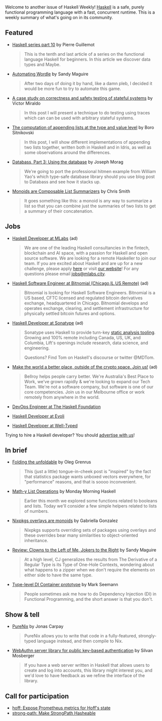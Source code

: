 Welcome to another issue of Haskell Weekly!
[Haskell](https://www.haskell.org) is a safe, purely functional programming language with a fast, concurrent runtime.
This is a weekly summary of what's going on in its community.

## Featured

- [Haskell series part 10](https://blog.kalvad.com/haskell-series-part-10/) by Pierre Guillemot
  > This is the tenth and last article of a series on the functional language Haskell for beginners. In this article we discover data types and Maybe.

- [Automating Wordle](https://reasonablypolymorphic.com/blog/wordle/index.html) by Sandy Maguire
  > After two days of doing it by hand, like a damn pleb, I decided it would be more fun to try to automate this game.

- [A case study on correctness and safety testing of stateful systems](https://www.tweag.io/blog/2022-01-26-property-based-testing-of-monadic-code/) by Victor Miraldo
  > In this post I will present a technique to do testing using traces which can can be used with arbitrary stateful systems.

- [The computation of appending lists at the type and value level](https://bor0.wordpress.com/2022/01/24/the-computation-of-appending-lists-at-the-type-and-value-level/) by Boro Sitnikovski
  > In this post, I will show different implementations of appending two lists together, written both in Haskell and in Idris, as well as some observations around the differences.

- [Databass, Part 3: Using the database](https://blog.josephmorag.com/posts/databass3/) by Joseph Morag
  > We're going to port the professional hitmen example from William Yao's which type-safe database library should you use blog post to Databass and see how it stacks up.

- [Monoids are Composable List Summarizers](https://cdsmithus.medium.com/monoids-are-composable-list-summarizers-77d2baf23ffc) by Chris Smith
  > It goes something like this: a monoid is any way to summarize a list so that you can combine just the summaries of two lists to get a summary of their concatenation.

## Jobs

<!-- Runs from 2021-11-04 to 2022-04-14. -->
- [Haskell Developer at MLabs](https://apply.workable.com/mlabs/j/63DAAA4AEF/) (ad)
  > We are one of the leading Haskell consultancies in the fintech, blockchain and AI space, with a passion for Haskell and open source software. We are looking for a remote Haskeller to join our team. If you are excited about Haskell and are up for a new challenge, please apply [here](https://apply.workable.com/mlabs/j/63DAAA4AEF/) or visit [our website](https://mlabs.city/)! For any questions please email <jobs@mlabs.city>.

<!-- Runs from 2022-01-06 to 2022-03-24. -->
- [Haskell Software Engineer at Bitnomial (Chicago,IL,US Remote)](https://bitnomial.com/jobs/) (ad)
  > Bitnomial is looking for Haskell Software Engineers. Bitnomial is a US based, CFTC licensed and regulated bitcoin derivatives exchange, headquartered in Chicago. Bitnomial develops and operates exchange, clearing, and settlement infrastructure for physically settled bitcoin futures and options.

<!-- Runs on 2022-01-26 only. -->
- [Haskell Developer at Sonatype](https://jobs.lever.co/sonatype?lever-via=biCBZiP_R3) (ad)
  > Sonatype uses Haskell to provide turn-key [static analysis tooling](https://github.com/apps/sonatype-lift). Growing and 100% remote including Canada, US, UK, and Columbia, Lift's openings include research, data science, and engineering.
  >
  > Questions? Find Tom on Haskell's discourse or twitter @MDTom.

<!-- Runs on 2022-01-26 only. -->
- [Make the world a better place, outside of the crypto space. Join us!](https://bellroy.com/careers/developer-haskell) (ad)
  > Bellroy helps people carry better. We're Australia's Best Place to Work, we've grown rapidly & we're looking to expand our Tech Team. We're not a software company, but software is one of our core competencies. Join us in our Melbourne office or work remotely from anywhere in the world.

- [DevOps Engineer at The Haskell Foundation](https://haskell.foundation/careers/devops.html)

- [Haskell Developer at Evoli](https://evoli.se/om-oss/jobb-och-karriar/haskell-developer/)

- [Haskell Developer at Well-Typed](https://well-typed.com/blog/2022/01/haskell-teaching-and-development-jobs-with-well-typed/)

Trying to hire a Haskell developer?
You should [advertise with us](https://haskellweekly.news/advertising.html)!

## In brief

- [Folding the unfoldable](https://oleg.fi/gists/posts/2022-01-25-folding-unfoldable.html) by Oleg Grenrus
  > This (just a little) tongue-in-cheek post is "inspired" by the fact that statistics package wants unboxed vectors everywhere, for "performance" reasons, and that is soooo inconvenient.

- [Math-y List Operations](https://mmhaskell.com/blog/2022/1/24/math-y-list-operations) by Monday Morning Haskell
  > Earlier this month we explored some functions related to booleans and lists. Today we'll consider a few simple helpers related to lists of numbers.

- [Nixpkgs overlays are monoids](https://www.haskellforall.com/2022/01/nixpkgs-overlays-are-monoids.html) by Gabriella Gonzalez
  > Nixpkgs supports overriding sets of packages using overlays and these overrides bear many similarities to object-oriented inheritance.

- [Review: Clowns to the Left of Me, Jokers to the Right](https://reasonablypolymorphic.com/blog/clowns-jokers/index.html) by Sandy Maguire
  > At a high level, CJ generalizes the results from The Derivative of a Regular Type is its Type of One-Hole Contexts, wondering about what happens to a zipper when we don't require the elements on either side to have the same type.

- [Type-level DI Container prototype](https://blog.ploeh.dk/2022/01/24/type-level-di-container-prototype/) by Mark Seemann
  > People sometimes ask me how to do Dependency Injection (DI) in Functional Programming, and the short answer is that you don't.

## Show & tell

- [PureNix](https://github.com/purenix-org/purenix/tree/11bfb8b00997c61511d06d18000199aa34a41bda) by Jonas Carpay
  > PureNix allows you to write that code in a fully-featured, strongly-typed language instead, and then compile to Nix.

- [WebAuthn server library for public key-based authentication](https://discourse.haskell.org/t/webauthn-server-library-for-public-key-based-authentication/3976?u=taylorfausak) by Silvan Mosberger
  > If you have a web server written in Haskell that allows users to create and log into accounts, this library might interest you, and we'd love to have feedback as we refine the interface of the library.

## Call for participation

- [hoff: Expose Prometheus metrics for Hoff's state](https://github.com/channable/hoff/issues/99)
- [strong-path: Make StrongPath Hasheable](https://github.com/wasp-lang/strong-path/issues/43)
